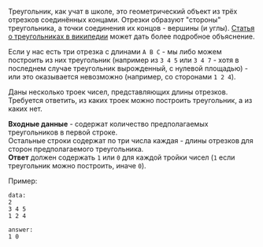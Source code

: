Треугольник, как учат в школе, это геометрический объект из трёх отрезков соединённых концами.
Отрезки образуют "стороны" треугольника, а точки соединения их концов - вершины (и углы).
[Статья о треугольниках в википедии](http://en.wikipedia.org/wiki/Triangle) может дать более подробное объяснение.  

Если у нас есть три отрезка с длинами `A B C` - мы либо можем построить из них треугольник
(например из `3 4 5` или `3 4 7` - хотя в последнем случае треугольник вырожденный, с нулевой площадью) - или это оказывается
невозможно (например, со сторонами `1 2 4`).

Даны несколько троек чисел, представляющих длины отрезков. Требуется ответить, из каких троек можно построить треугольник,
а из каких нет.

**Входные данные** - содержат количество предполагаемых треугольников в первой строке.  
Остальные строки содержат по три числа каждая - длины отрезков для сторон предполагаемого треугольника.  
**Ответ** должен содержать `1` или `0` для каждой тройки чисел (`1` если треугольник можно построить, иначе `0`).

Пример:

    data:
    2
    3 4 5
    1 2 4
    
    answer:
    1 0
